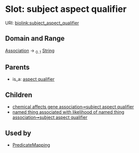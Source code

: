 
# Slot: subject aspect qualifier




URI: [biolink:subject_aspect_qualifier](https://w3id.org/biolink/vocab/subject_aspect_qualifier)


## Domain and Range

[Association](Association.md) &#8594;  <sub>0..1</sub> [String](types/String.md)

## Parents

 *  is_a: [aspect qualifier](aspect_qualifier.md)

## Children

 *  [chemical affects gene association➞subject aspect qualifier](chemical_affects_gene_association_subject_aspect_qualifier.md)
 *  [named thing associated with likelihood of named thing association➞subject aspect qualifier](named_thing_associated_with_likelihood_of_named_thing_association_subject_aspect_qualifier.md)

## Used by

 * [PredicateMapping](PredicateMapping.md)

